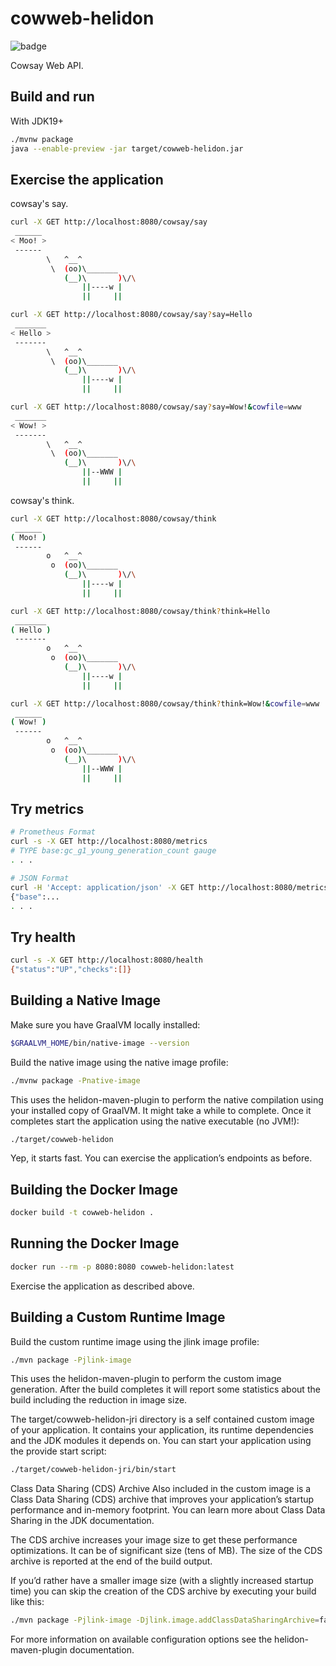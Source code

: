 # cowweb-helidon

![badge](https://github.com/oracle-japan/cowweb-helidon/actions/workflows/maven.yml/badge.svg)

Cowsay Web API.

## Build and run

With JDK19+

```bash
./mvnw package
java --enable-preview -jar target/cowweb-helidon.jar
```

## Exercise the application

cowsay's say.

```bash
curl -X GET http://localhost:8080/cowsay/say
 ______
< Moo! >
 ------
        \   ^__^
         \  (oo)\_______
            (__)\       )\/\
                ||----w |
                ||     ||

curl -X GET http://localhost:8080/cowsay/say?say=Hello
 _______
< Hello >
 -------
        \   ^__^
         \  (oo)\_______
            (__)\       )\/\
                ||----w |
                ||     ||

curl -X GET http://localhost:8080/cowsay/say?say=Wow!&cowfile=www
 _______
< Wow! >
 -------
        \   ^__^
         \  (oo)\_______
            (__)\       )\/\
                ||--WWW |
                ||     ||
```

cowsay's think.

```bash
curl -X GET http://localhost:8080/cowsay/think
 ______
( Moo! )
 ------
        o   ^__^
         o  (oo)\_______
            (__)\       )\/\
                ||----w |
                ||     ||

curl -X GET http://localhost:8080/cowsay/think?think=Hello
 _______
( Hello )
 -------
        o   ^__^
         o  (oo)\_______
            (__)\       )\/\
                ||----w |
                ||     ||

curl -X GET http://localhost:8080/cowsay/think?think=Wow!&cowfile=www
 ______
( Wow! )
 ------
        o   ^__^
         o  (oo)\_______
            (__)\       )\/\
                ||--WWW |
                ||     ||
```

## Try metrics

```bash
# Prometheus Format
curl -s -X GET http://localhost:8080/metrics
# TYPE base:gc_g1_young_generation_count gauge
. . .

# JSON Format
curl -H 'Accept: application/json' -X GET http://localhost:8080/metrics
{"base":...
. . .
```

## Try health

```bash
curl -s -X GET http://localhost:8080/health
{"status":"UP","checks":[]}
```

## Building a Native Image

Make sure you have GraalVM locally installed:

```bash
$GRAALVM_HOME/bin/native-image --version
```

Build the native image using the native image profile:

```bash
./mvnw package -Pnative-image
```

This uses the helidon-maven-plugin to perform the native compilation using your installed copy of GraalVM. It might take a while to complete.
Once it completes start the application using the native executable (no JVM!):

```bash
./target/cowweb-helidon
```

Yep, it starts fast. You can exercise the application’s endpoints as before.

## Building the Docker Image

```bash
docker build -t cowweb-helidon .
```

## Running the Docker Image

```bash
docker run --rm -p 8080:8080 cowweb-helidon:latest
```

Exercise the application as described above.

## Building a Custom Runtime Image

Build the custom runtime image using the jlink image profile:

```bash
./mvn package -Pjlink-image
```

This uses the helidon-maven-plugin to perform the custom image generation.
After the build completes it will report some statistics about the build including the reduction in image size.

The target/cowweb-helidon-jri directory is a self contained custom image of your application. It contains your application,
its runtime dependencies and the JDK modules it depends on. You can start your application using the provide start script:

```bash
./target/cowweb-helidon-jri/bin/start
```

Class Data Sharing (CDS) Archive
Also included in the custom image is a Class Data Sharing (CDS) archive that improves your application’s startup
performance and in-memory footprint. You can learn more about Class Data Sharing in the JDK documentation.

The CDS archive increases your image size to get these performance optimizations. It can be of significant size (tens of MB).
The size of the CDS archive is reported at the end of the build output.

If you’d rather have a smaller image size (with a slightly increased startup time) you can skip the creation of the CDS
archive by executing your build like this:

```bash
./mvn package -Pjlink-image -Djlink.image.addClassDataSharingArchive=false
```

For more information on available configuration options see the helidon-maven-plugin documentation.
